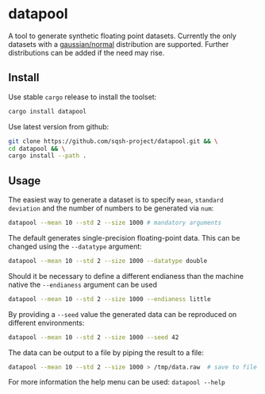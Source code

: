 # datapool

A tool to generate synthetic floating point datasets.
Currently the only datasets with a [gaussian/normal](https://en.wikipedia.org/wiki/Normal_distribution) distribution are supported.
Further distributions can be added if the need may rise.

## Install

Use stable `cargo` release to install the toolset:

```sh
cargo install datapool
```

Use latest version from github:

```sh
git clone https://github.com/sqsh-project/datapool.git && \
cd datapool && \
cargo install --path .
```

## Usage

The easiest way to generate a dataset is to specify `mean`, `standard deviation` and the number of numbers to be generated via `num`:

```sh
datapool --mean 10 --std 2 --size 1000 # mandatory arguments
```

The default generates single-precision floating-point data. This can be changed using the `--datatype` argument:

```sh
datapool --mean 10 --std 2 --size 1000 --datatype double
```

Should it be necessary to define a different endianess than the machine native the `--endianess` argument can be used

```sh
datapool --mean 10 --std 2 --size 1000 --endianess little
```

By providing a `--seed` value the generated data can be reproduced on different environments:

```sh
datapool --mean 10 --std 2 --size 1000 --seed 42
```

The data can be output to a file by piping the result to a file:

```sh
datapool --mean 10 --std 2 --size 1000 > /tmp/data.raw  # save to file
```

For more information the help menu can be used: `datapool --help`
